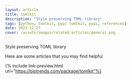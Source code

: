 ```yaml
---
layout: article
title: tomlkit
description: "Style preserving TOML library"
tags: [python, tomlkit, pypi tomlkit, pypi, references]
date: 2023-12-27
cover: /assets/images/related-articles/general.png
---
```


Style preserving TOML library

Here are some articles that you may find helpful

{% include link-preview.html url="https://piptrends.com/package/tomlkit"%}